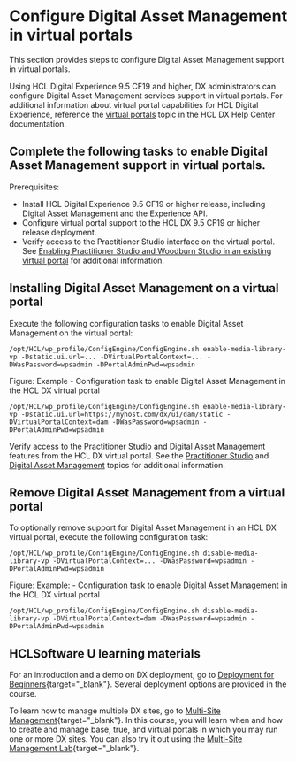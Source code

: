 # Configure Digital Asset Management in virtual portals

This section provides steps to configure Digital Asset Management support in virtual portals.

Using HCL Digital Experience 9.5 CF19 and higher, DX administrators can configure Digital Asset Management services support in virtual portals. For additional information about virtual portal capabilities for HCL Digital Experience, reference the [virtual portals](../../../build_sites/virtual_portal/index.md) topic in the HCL DX Help Center documentation.

## Complete the following tasks to enable Digital Asset Management support in virtual portals.
Prerequisites:

- Install HCL Digital Experience 9.5 CF19 or higher release, including Digital Asset Management and the Experience API.
- Configure virtual portal support to the HCL DX 9.5 CF19 or higher release deployment.
- Verify access to the Practitioner Studio interface on the virtual portal. See [Enabling Practitioner Studio and Woodburn Studio in an existing virtual portal](../../../build_sites/practitioner_studio/working_with_ps/enable_prac_studio.md) for additional information.

## Installing Digital Asset Management on a virtual portal

Execute the following configuration tasks to enable Digital Asset Management on the virtual portal:

`/opt/HCL/wp_profile/ConfigEngine/ConfigEngine.sh enable-media-library-vp -Dstatic.ui.url=... -DVirtualPortalContext=... -DWasPassword=wpsadmin -DPortalAdminPwd=wpsadmin`

Figure: Example - Configuration task to enable Digital Asset Management in the HCL DX virtual portal

`/opt/HCL/wp_profile/ConfigEngine/ConfigEngine.sh enable-media-library-vp -Dstatic.ui.url=https://myhost.com/dx/ui/dam/static -DVirtualPortalContext=dam -DWasPassword=wpsadmin -DPortalAdminPwd=wpsadmin`

Verify access to the Practitioner Studio and Digital Asset Management features from the HCL DX virtual portal. See the [Practitioner Studio](../../../build_sites/practitioner_studio/index.md) and [Digital Asset Management](../../digital_assets/index.md) topics for additional information.

## Remove Digital Asset Management from a virtual portal

To optionally remove support for Digital Asset Management in an HCL DX virtual portal, execute the following configuration task:

`/opt/HCL/wp_profile/ConfigEngine/ConfigEngine.sh disable-media-library-vp -DVirtualPortalContext=... -DWasPassword=wpsadmin -DPortalAdminPwd=wpsadmin`

Figure: Example: - Configuration task to enable Digital Asset Management in the HCL DX virtual portal

`/opt/HCL/wp_profile/ConfigEngine/ConfigEngine.sh disable-media-library-vp -DVirtualPortalContext=dam -DWasPassword=wpsadmin -DPortalAdminPwd=wpsadmin`

## HCLSoftware U learning materials

For an introduction and a demo on DX deployment, go to [Deployment for Beginners](https://hclsoftwareu.hcltechsw.com/component/axs/?view=sso_config&id=3&forward=https%3A%2F%2Fhclsoftwareu.hcltechsw.com%2Fcourses%2Flesson%2F%3Fid%3D1479){target="_blank"}. Several deployment options are provided in the course.

To learn how to manage multiple DX sites, go to [Multi-Site Management](https://hclsoftwareu.hcltechsw.com/component/axs/?view=sso_config&id=3&forward=https%3A%2F%2Fhclsoftwareu.hcltechsw.com%2Fcourses%2Flesson%2F%3Fid%3D3086){target="_blank"}. In this course, you will learn when and how to create and manage base, true, and virtual portals in which you may run one or more DX sites. You can also try it out using the [Multi-Site Management Lab](https://hclsoftwareu.hcltechsw.com/images/Lc4sMQCcN5uxXmL13gSlsxClNTU3Mjc3NTc4MTc2/DS_Academy/DX/Administrator/HDX-ADM-200_Multi-Site_Management_Lab.pdf){target="_blank"}.
